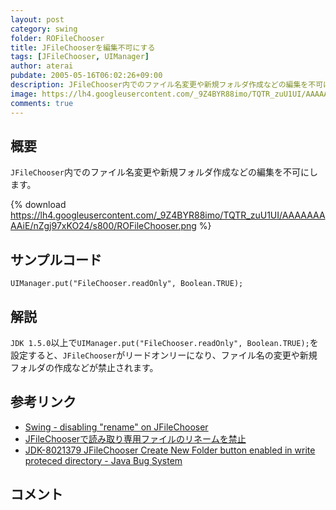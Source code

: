```yaml
---
layout: post
category: swing
folder: ROFileChooser
title: JFileChooserを編集不可にする
tags: [JFileChooser, UIManager]
author: aterai
pubdate: 2005-05-16T06:02:26+09:00
description: JFileChooser内でのファイル名変更や新規フォルダ作成などの編集を不可にします。
image: https://lh4.googleusercontent.com/_9Z4BYR88imo/TQTR_zuU1UI/AAAAAAAAAiE/nZgj97xKO24/s800/ROFileChooser.png
comments: true
---
```

## 概要
`JFileChooser`内でのファイル名変更や新規フォルダ作成などの編集を不可にします。

{% download https://lh4.googleusercontent.com/_9Z4BYR88imo/TQTR_zuU1UI/AAAAAAAAAiE/nZgj97xKO24/s800/ROFileChooser.png %}

## サンプルコード
<pre class="prettyprint"><code>UIManager.put("FileChooser.readOnly", Boolean.TRUE);
</code></pre>

## 解説
`JDK 1.5.0`以上で`UIManager.put("FileChooser.readOnly", Boolean.TRUE);`を設定すると、`JFileChooser`がリードオンリーになり、ファイル名の変更や新規フォルダの作成などが禁止されます。

## 参考リンク
- [Swing - disabling "rename" on JFileChooser](https://community.oracle.com/thread/1377535)
- [JFileChooserで読み取り専用ファイルのリネームを禁止](http://ateraimemo.com/Swing/RenameIfCanWriteFileChooser.html)
- [JDK-8021379 JFileChooser Create New Folder button enabled in write proteced directory - Java Bug System](https://bugs.openjdk.java.net/browse/JDK-8021379)

<!-- dummy comment line for breaking list -->

## コメント
